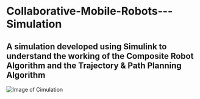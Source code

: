 # Collaborative-Mobile-Robots---Simulation
## A simulation developed using Simulink to understand the working of the Composite Robot Algorithm and the Trajectory &amp; Path Planning Algorithm
![Image of Cimulation](https://github.com/Collaborative-AMRs/Printed-Circuit-Board/blob/main/Misc/pc)
